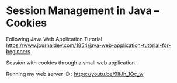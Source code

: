 # Session Management in Java – Cookies

Following Java Web Application Tutorial https://www.journaldev.com/1854/java-web-application-tutorial-for-beginners

Session with cookies through a small web application.

Running my web server :D : https://youtu.be/9lfJh_1Qc_w
